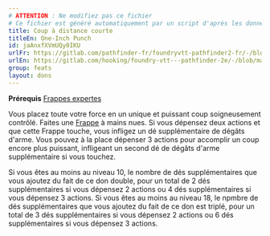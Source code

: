 ```yaml
---
# ATTENTION : Ne modifiez pas ce fichier
# Ce fichier est généré automatiquement par un script d'après les données du module Foundry VTT officiel et de sa traduction
title: Coup à distance courte
titleEn: One-Inch Punch
id: jaAnxfXVmUQy0IKU
urlFr: https://gitlab.com/pathfinder-fr/foundryvtt-pathfinder2-fr/-/blob/master/data/feats/jaAnxfXVmUQy0IKU.htm
urlEn: https://gitlab.com/hooking/foundry-vtt---pathfinder-2e/-/blob/master/packs/data/feats.db/one-inch-punch.json
group: feats
layout: dons
---
```

**Prérequis** [Frappes expertes](../class-features/frappes-expertes.md)

Vous placez toute votre force en un unique et puissant coup soigneusement contrôlé. Faites une [Frappe](../actions/frapper.md) à mains nues. Si vous dépensez deux actions et que cette Frappe touche, vous infligez un dé supplémentaire de dégâts d'arme. Vous pouvez à la place dépenser 3 actions pour accomplir un coup encore plus puissant, infligeant un second dé de dégâts d'arme supplémentaire si vous touchez.

Si vous êtes au moins au niveau 10, le nombre de dés supplémentaires que vous ajoutez du fait de ce don double, pour un total de 2 dés supplémentaires si vous dépensez 2 actions ou 4 dés supplémentaires si vous dépensez 3 actions. Si vous êtes au moins au niveau 18, le npmbre de dés supplémentaires que vous ajoutez du fait de ce don est triplé, pour un total de 3 dés supplémentaires si vous dépensez 2 actions ou 6 dés supplémentaires si vous dépensez 3 actions.


